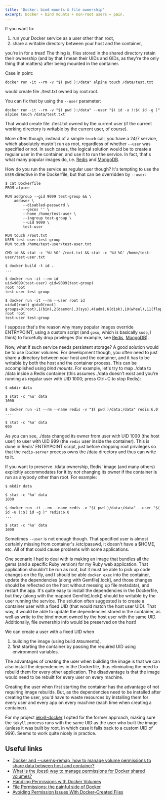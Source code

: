 ```yaml
---
title: 'Docker: bind mounts & file ownership'
excerpt: Docker + bind mounts + non-root users = pain.
---
```

If you want to:

1. run your Docker service as a user other than root,
2. share a writable directory between your host and the container,

you're in for a treat!
The thing is, files stored in the shared directory retain their ownership (and
by that I mean their UIDs and GIDs, as they're the only thing that matters)
after being mounted in the container.

Case in point:

    docker run -it --rm -v "$( pwd ):/data" alpine touch /data/test.txt

would create file ./test.txt owned by root:root.

You can fix that by using the `--user` parameter:

    docker run -it --rm -v "$( pwd ):/data" --user "$( id -u ):$( id -g )" alpine touch /data/test.txt

That would create file ./test.txt owned by the current user (if the current
working directory is writable by the current user, of course).

More often though, instead of a simple `touch` call, you have a 24/7 service,
which absolutely mustn't run as root, regardless of whether `--user` was
specified or not.
In such cases, the logical solution would be to create a regular user in the
container, and use it to run the service.
In fact, that's what many popular images do, i.e. [Redis][Redis Dockerfile] and
[MongoDB][MongoDB Dockerfile].

[Redis Dockerfile]: https://github.com/docker-library/redis/blob/cc1b618d51eb5f6bf6e3a03c7842317b38dbd7f9/6.0/Dockerfile#L4
[MongoDB Dockerfile]: https://github.com/docker-library/mongo/blob/5cbf7be9a486932b7e472a39e432c9a444628465/4.2/Dockerfile#L4

How do you run the service as regular user though?
It's tempting to use the `USER` directive in the Dockerfile, but that can be
overridden by `--user`:

    $ cat Dockerfile
    FROM alpine
    
    RUN addgroup --gid 9099 test-group && \
        adduser \
            --disabled-password \
            --gecos '' \
            --home /home/test-user \
            --ingroup test-group \
            --uid 9099 \
            test-user
    
    RUN touch /root.txt
    USER test-user:test-group
    RUN touch /home/test-user/test-user.txt
    
    CMD id && stat -c '%U %G' /root.txt && stat -c '%U %G' /home/test-user/test-user.txt

    $ docker build -t id .
    ...

    $ docker run -it --rm id
    uid=9099(test-user) gid=9099(test-group)
    root root
    test-user test-group

    $ docker run -it --rm --user root id
    uid=0(root) gid=0(root) groups=0(root),1(bin),2(daemon),3(sys),4(adm),6(disk),10(wheel),11(floppy),20(dialout),26(tape),27(video)
    root root
    test-user test-group

I suppose that's the reason why many popular images override ENTRYPOINT, using
a custom script (and `gosu`, which is basically `sudo`, I think) to forcefully
drop privileges (for example, see [Redis][Redis entrypoint],
[MongoDB][MongoDB entrypoint]).

[Redis entrypoint]: https://github.com/docker-library/redis/blob/cc1b618d51eb5f6bf6e3a03c7842317b38dbd7f9/6.0/docker-entrypoint.sh#L11
[MongoDB entrypoint]: https://github.com/docker-library/mongo/blob/5cbf7be9a486932b7e472a39e432c9a444628465/4.2/docker-entrypoint.sh#L12

Now, what if such service needs persistent storage?
A good solution would be to use Docker volumes.
For development though, you often need to just share a directory between your
host and the container, and it has to be writable by both the host and the
container process.
This can be accomplished using _bind mounts_.
For example, let's try to map ./data to /data inside a Redis container (this
assumes ./data doesn't exist and you're running as regular user with UID 1000;
press Ctrl+C to stop Redis):

    $ mkdir data

    $ stat -c '%u' data
    1000

    $ docker run -it --rm --name redis -v "$( pwd )/data:/data" redis:6.0
    ...

    $ stat -c '%u' data
    999

As you can see, ./data changed its owner from user with UID 1000 (the host
user) to user with UID 999 (the `redis` user inside the container).
This is done in Redis' ENTRYPOINT script, just before dropping root privileges
so that the `redis-server` process owns the /data directory and thus can write
to it.

If you want to preserve ./data ownership, Redis' image (and many others)
explicitly accommodates for it by _not_ changing its owner if the container is
run as anybody other than root.
For example:

    $ mkdir data

    $ stat -c '%u' data
    1000

    $ docker run -it --rm --name redis -v "$( pwd )/data:/data" --user "$( id -u ):$( id -g )" redis:6.0
    ...

    $ stat -c '%u' data
    1000

Sometimes `--user` is not enough though.
That specified user is almost certainly missing from container's /etc/passwd,
it doesn't have a $HOME, etc.
All of that could cause problems with some applications.

One scenario I had to deal with is making an image that bundles all the gems
(and a specific Ruby version) for my Ruby web application.
That application shouldn't be run as root, but it must be able to pick up code
changes on the fly, and I should be able `docker exec` into the container,
update the dependencies (along with Gemfile[.lock], and those changes should be
reflected on the host without messing up file metadata), and restart the app.
It's quite easy to install the dependencies in the Dockerfile, but they (along
with the mapped Gemfile[.lock]) should be writable by the user running the
service.
The solution often suggested is to create a container user with a fixed UID
(that would match the host user UID).
That way, it would be able to update the dependencies stored in the container,
as well as write to the bind mount owned by the host user with the same UID.
Additionally, file ownership info would be preserved on the host!

We can create a user with a fixed UID when

1. building the image (using build `ARG`uments),
2. first starting the container by passing the required UID using environment
variables.

The advantages of creating the user when building the image is that we can also
install the dependencies in the Dockerfile, thus eliminating the need to
rebuild them for every other application.
The disadvantage is that the image would need to be rebuilt for every user on
every machine.

Creating the user when first starting the container has the advantage of not
requiring image rebuilds.
But, as the dependencies need to be installed after creating the user, you'd
have to waste resources by installing them for every user and every app on
every machine (each time when creating a container).

For my project [jekyll-docker] I opted for the former approach, making sure the
`jekyll` process runs with the same UID as the user who built the image (unless
it was built by root, in which case it falls back to a custom UID of 999).
Seems to work quite nicely in practice.

[jekyll-docker]: https://github.com/egor-tensin/jekyll-docker/tree/7d1824a5fac0ed483bc49209bbd89f564a7bcefe

Useful links
------------

* [Docker and \-\-userns-remap, how to manage volume permissions to share data between host and container?](https://stackoverflow.com/q/35291520/514684)
* [What is the (best) way to manage permissions for Docker shared volumes?](https://stackoverflow.com/q/23544282/514684)
* [Handling Permissions with Docker Volumes](https://denibertovic.com/posts/handling-permissions-with-docker-volumes/)
* [File Permissions: the painful side of Docker](https://blog.gougousis.net/file-permissions-the-painful-side-of-docker/)
* [Avoiding Permission Issues With Docker-Created Files](https://vsupalov.com/docker-shared-permissions/)

